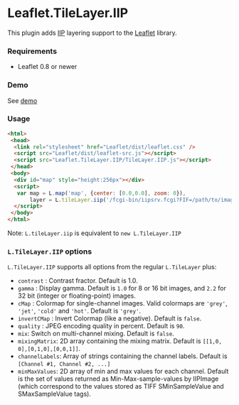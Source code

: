 Leaflet.TileLayer.IIP
===================
This plugin adds [IIP][] layering support to the [Leaflet][] library.

### Requirements
* Leaflet 0.8 or newer

### Demo
See [demo][]

### Usage

```html
<html>
 <head>
  <link rel="stylesheet" href="Leaflet/dist/leaflet.css" />
  <script src="Leaflet/dist/leaflet-src.js"></script>
  <script src="Leaflet.TileLayer.IIP/TileLayer.IIP.js"></script>
 </head>
 <body>
  <div id="map" style="height:256px"></div>
  <script>
   var map = L.map('map', {center: [0.0,0.0], zoom: 0}),
       layer = L.tileLayer.iip('/fcgi-bin/iipsrv.fcgi?FIF=/path/to/image.ptif').addTo(map);
  </script>
 </body>
</html>
```

Note: `L.tileLayer.iip` is equivalent to `new L.TileLayer.IIP`

### `L.TileLayer.IIP` options 

`L.TileLayer.IIP` supports all options from the regular `L.TileLayer` plus:

* `contrast` : Contrast fractor. Default is 1.0.
* `gamma` : Display gamma. Default is `1.0` for 8 or 16 bit images, and `2.2` for 32 bit (integer or floating-point) images.
* `cMap` : Colormap for single-channel images. Valid colormaps are `'grey'`, `'jet'`, `'cold'` and `'hot'`. Default is `'grey'`.
* `invertCMap` : Invert Colormap (like a negative). Default is `false`.
* `quality` : JPEG encoding quality in percent. Default is `90`.
* `mix`: Switch on multi-channel mixing. Default is `false`.
* `mixingMatrix`: 2D array containing the mixing matrix. Default is `[[1,0, 0],[0,1,0],[0,0,1]]`.
* `channelLabels`: Array of strings containing the channel labels. Default is `[Channel #1, Channel #2, ...]`
* `minMaxValues`: 2D array of min and max values for each channel. Default is the set of values returned as Min-Max-sample-values by IIPImage (which correspond to the values stored as TIFF SMinSampleValue and SMaxSampleValue tags).

[Leaflet]:http://leafletjs.com
[IIP]:http://iipimage.sourceforge.net
[demo]:http://image.iap.fr/iip
